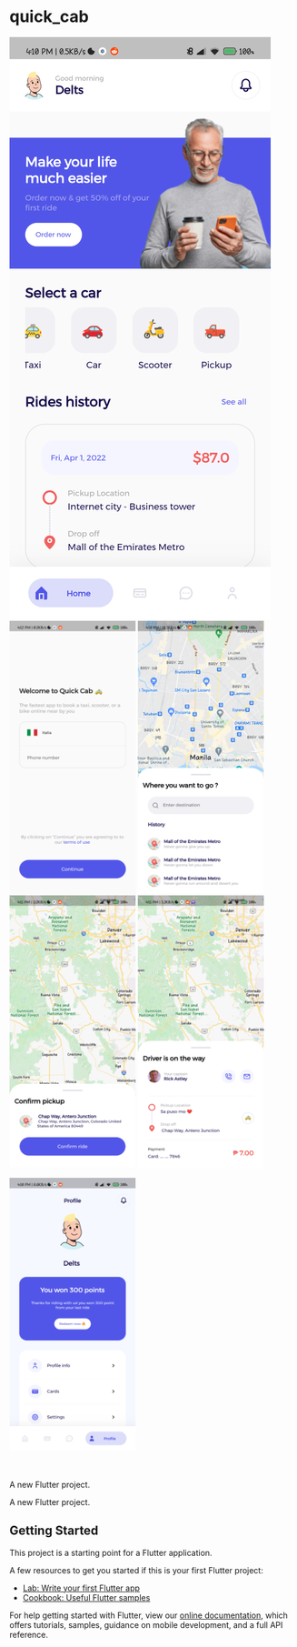 # quick_cab

![Alt text](/screenshots/home.png?raw=true "Home")<br>
<img src="/screenshots/signup.png?pick=true" width="222" height="480">
<img src="/screenshots/pick.png?pick=true" width="222" height="480">
<img src="/screenshots/confirm.png?pick=true" width="222" height="480">
<img src="/screenshots/otw.png?raw=true" width="222" height="480">

<img src="/screenshots/profile.png?pick=true" width="222" height="480">

<br><br>
A new Flutter project.
 

A new Flutter project.

## Getting Started

This project is a starting point for a Flutter application.

A few resources to get you started if this is your first Flutter project:

- [Lab: Write your first Flutter app](https://flutter.dev/docs/get-started/codelab)
- [Cookbook: Useful Flutter samples](https://flutter.dev/docs/cookbook)

For help getting started with Flutter, view our
[online documentation](https://flutter.dev/docs), which offers tutorials,
samples, guidance on mobile development, and a full API reference.
